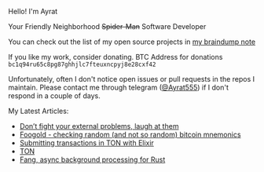 Hello! I'm Ayrat

Your Friendly Neighborhood ~~Spider-Man~~ Software Developer

You can check out the list of my open source projects in [my braindump note](https://braindump.badykov.com/notes/20210830181701-my_projects/)

If you like my work, consider donating. BTC Address for donations `bc1q94ru65c8pg87ghhjlc7fteuxncpyj8e28cxf42`

Unfortunately, often I don't notice open issues or pull requests in the repos I maintain. Please contact me through telegram ([@Ayrat555](https://t.me/ayrat555)) if I don't respond in a couple of days.

My Latest Articles:

<!-- BLOG-POST-LIST:START -->
- [Don’t fight your external problems, laugh at them](https://www.badykov.com/elixir/sage/)
- [Foogold - checking random &lpar;and not so random&rpar; bitcoin mnemonics](https://www.badykov.com/rust/bitcoin/foogold/)
- [Submitting transactions in TON with Elixir](https://www.badykov.com/elixir/ton/submitting-ton-transaction/)
- [TON](https://www.badykov.com/elixir/blockchain/ton/)
- [Fang, async background processing for Rust](https://www.badykov.com/rust/async-processing/)
<!-- BLOG-POST-LIST:END -->

